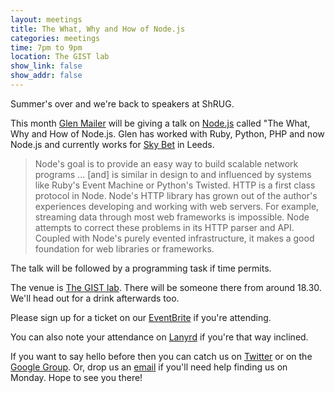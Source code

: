 ```yaml
---
layout: meetings
title: The What, Why and How of Node.js
categories: meetings
time: 7pm to 9pm
location: The GIST lab
show_link: false
show_addr: false
---
```


Summer's over and we're back to speakers at ShRUG.

This month [Glen Mailer](http://twitter.com/#!/glenathan) will be giving
a talk on [Node.js](http://nodejs.org/) called "The What, Why and How of
Node.js. Glen has worked with Ruby, Python, PHP and now Node.js and
currently works for [Sky Bet](http://www.skybet.com/) in Leeds.

>Node's goal is to provide an easy way to build scalable network programs ... \[and\] is similar in design to and influenced by systems like Ruby's Event Machine or Python's Twisted. HTTP is a first class protocol in Node. Node's HTTP library has grown out of the author's experiences developing and working with web servers. For example, streaming data through most web frameworks is impossible. Node attempts to correct these problems in its HTTP parser and API. Coupled with Node's purely evented infrastructure, it makes a good foundation for web libraries or frameworks.


The talk will be followed by a programming task if time permits.


The venue is [The GIST lab](http://thegisthub.net/). There will be
someone there from around 18.30. We'll head out for a drink afterwards
too.

Please sign up for a ticket on our [EventBrite](http://bit.ly/shrug1109)
if you're attending.

You can also note your attendance on [Lanyrd](http://lanyrd.com/2011/shrug-22/) if you're that way inclined.

If you want to say hello before then you can catch us on
[Twitter](http://twitter.com/sheffieldruby) or on the [Google
Group](http://groups.google.com/group/shrug-members). Or, drop us
an [email](mailto:hello@shrug.org) if you'll need help finding us
on Monday. Hope to see you there!
